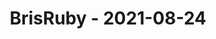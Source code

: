 ---
layout: post
title: BrisRuby - 2021-08-24
datetime: '2021-08-24T04:00:00-04:00'
name: BrisRuby
external_url: https://www.meetup.com/BrisRuby/events/280187502/
online_event: false
year_month: 2021-08
---